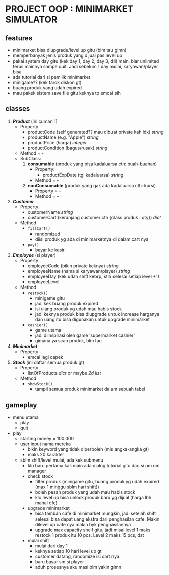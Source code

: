 # PROJECT OOP : MINIMARKET SIMULATOR

## features

- minimarket bisa diupgrade/level up gitu (blm tau gimn)
- memperbanyak jenis produk yang dijual pas level up
- pakai system day gitu (kek day 1, day 2, day 3, dll) main, biar unlimited terus mainnya sampe quit. Jadi sebelum 1 day mulai, karyawan/player bisa 
- ada tutorial dari si pemilik minimarket
- minigame?? (kek tarok diskon gt)
- buang produk yang udah expired
- mau pakek sistem save file gitu keknya tp emcai sih

## classes

1. ***Product*** (ini cuman 1)
    - Property:
        - productCode (self generated?? mau dibuat private kah idk) _string_
        - productName (e.g. "Apple") _string_
        - productPrice (harga) _integer_
        - productCondition (bagus/rusak) _string_
    - Method = -
    - SubClass:
        1. **consumable** (produk yang bisa kadaluarsa cth: buah-buahan)
            - Property:
                - productExpDate (tgl kadaluarsa) _string_
            - Method = -
        2. **nonConsumable** (produk yang gak ada kadaluarsa cth: kursi)
            - Property = -
            - Method = -
2. ***Customer***
    - Property: 
        - customerName _string_
        - customerCart (keranjang customer cth {class produk : qty}) _dict_
    - Method
        - `fillCart()`
            - randomized
            - diisi produk yg ada di minimarketnya di dalam cart nya
        - `pay()`
            - bayar ke kasir
3. ***Employee*** (si player)
    - Property
        - employeeCode (bikin private keknya) _string_
        - employeeName (nama si karyawan/player) _string_
        - employeeDay (kek udah shift kebrp, stlh selesai setiap level +1)
        - employeeLevel
    - Method
        - `restock()`
            - minigame gitu
            - jadi kek buang produk expired
            - isi ulang produk yg udah mau habis stock
            - jadi keknya produk bisa diupgrade untuk increase harganya dan uang itu bisa digunakan untuk upgrade minimarket
        - `cashier()`
            - game utama
            - jadi diinspirasi oleh game 'supermarket cashier'
            - gimana ya scan produk, blm tau
4. ***Minimarket***
    - Property
        - emcai lagi capek
5. ***Stock*** (ini daftar semua produk gt)
    - Property
        - listOfProducts _dict_ or maybe _2d list_
    - Method
        - `showStock()`
            - tampil semua produk minimarket dalam sebuah tabel

## gameplay

- menu utama
    - play
    - quit
- play
    - starting money = 100.000
    - user input nama mereka
        - bikin keyword yang tidak diperboleh (mis angka-angka gt)
        - maks 20 karakter
    - sblm shift/level mulai, ada kek submenu
        - klo baru pertama kali main ada dialog tutorial gitu dari si om om manager
        - check stock
            - filter produk (minigame gitu, buang produk yg udah expired (max 1 minggu sblm hari shift))
            - boleh pesan produk yang udah mau habis stock
            - klo level up bisa unlock produk baru yg dijual (harga lbh mahal ofc)
        - upgrade minimarket
            - bisa tambah cafe di minimarket mungkin, jadi setelah shift selesai bisa dapat uang ekstra dari penghasilan cafe. Makin dilevel up cafe nya makin byk penghasilannya
            - upgrade max capacity shelf gitu, jadi misal level 1 maks restock 1 produk itu 10 pcs. Level 2 maks 15 pcs, dst
        - mulai shift
            - mulai dari day 1
            - keknya setiap 10 hari level up gt
            - customer datang, randomize isi cart nya
            - baru bayar sm si player
            - aduh prosesnya aku masi blm yakin gimn
